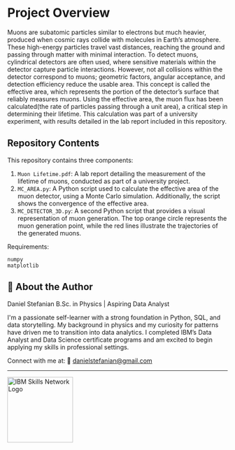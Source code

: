 # Project Overview
Muons are subatomic particles similar to electrons but much heavier, produced when cosmic rays collide with molecules in Earth’s atmosphere. These high-energy particles travel vast distances, reaching the ground and passing through matter with minimal interaction. To detect muons, cylindrical detectors are often used, where sensitive materials within the detector capture particle interactions. However, not all collisions within the detector correspond to muons; geometric factors, angular acceptance, and detection efficiency reduce the usable area. This concept is called the effective area, which represents the portion of the detector’s surface that reliably measures muons. Using the effective area, the muon flux has been calculated(the rate of particles passing through a unit area), a critical step in determining their lifetime. This calculation was part of a university experiment, with results detailed in the lab report included in this repository.
## Repository Contents
This repository contains three components:
1. `Muon Lifetime.pdf`: A lab report detailing the measurement of the lifetime of muons, conducted as part of a university project.
2. `MC_AREA.py`: A Python script used to calculate the effective area of the muon detector, using a Monte Carlo simulation. Additionally, the script shows the convergence of the effective area. 
3. `MC_DETECTOR_3D.py`: A second Python script that provides a visual representation of muon generation. The top orange circle represents the muon generation point, while the red lines illustrate the trajectories of the generated muons.

Requirements:
```
numpy
matplotlib
```

## 👤 About the Author
Daniel Stefanian
B.Sc. in Physics | Aspiring Data Analyst

I'm a passionate self-learner with a strong foundation in Python, SQL, and data storytelling. My background in physics and my curiosity for patterns have driven me to transition into data analytics. I completed IBM’s Data Analyst and Data Science certificate programs and am excited to begin applying my skills in professional settings.

Connect with me at:
📧 danielstefanian@gmail.com
___
<p align="left">
    <img src="https://shop.tau.ac.il/cdn/shop/files/TAU_Logo_Eng_BW_Neg.png?v=1733920489&width=1478" alt="IBM Skills Network Logo" width="150" height="150"/>
</p>



